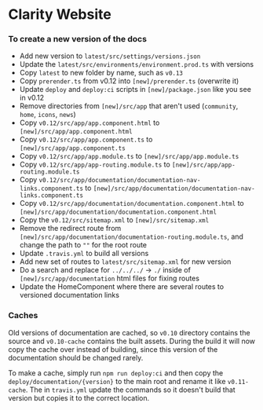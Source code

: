# Clarity Website

### To create a new version of the docs

* Add new version to `latest/src/settings/versions.json`
* Update the `latest/src/environments/environment.prod.ts` with versions
* Copy `latest` to new folder by name, such as `v0.13`
* Copy `prerender.ts` from v0.12 into `[new]/prerender.ts` (overwrite it)
* Update `deploy` and `deploy:ci` scripts in `[new]/package.json` like you see in v0.12
* Remove directories from `[new]/src/app` that aren't used (`community`, `home`, `icons`, `news`)
* Copy `v0.12/src/app/app.component.html` to `[new]/src/app/app.component.html`
* Copy `v0.12/src/app/app.component.ts` to `[new]/src/app/app.component.ts`
* Copy `v0.12/src/app/app.module.ts` to `[new]/src/app/app.module.ts`
* Copy `v0.12/src/app/app-routing.module.ts` to `[new]/src/app/app-routing.module.ts`
* Copy `v0.12/src/app/documentation/documentation-nav-links.component.ts` to `[new]/src/app/documentation/documentation-nav-links.component.ts`
* Copy `v0.12/src/app/documentation/documentation.component.html` to `[new]/src/app/documentation/documentation.component.html`
* Copy the `v0.12/src/sitemap.xml` to `[new]/src/sitemap.xml`
* Remove the redirect route from `[new]/src/app/documentation/documentation-routing.module.ts`, and change the path to `""` for the root route
* Update `.travis.yml` to build all versions
* Add new set of routes to `latest/src/sitemap.xml` for new version
* Do a search and replace for `../../../` -> `./` inside of `[new]/src/app/documentation` html files for fixing routes
* Update the HomeComponent where there are several routes to versioned documentation links

### Caches

Old versions of documentation are cached, so `v0.10` directory contains the source and `v0.10-cache` contains the built assets. During the build it will now copy the cache over instead of building, since this version of the documentation should be changed rarely.

To make a cache, simply run `npm run deploy:ci` and then copy the `deploy/documentation/{version}` to the main root and rename it like `v0.11-cache`. The in `travis.yml` update the commands so it doesn't build that version but copies it to the correct location.
